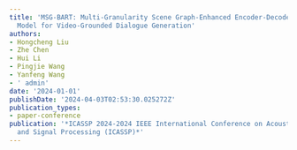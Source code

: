 ```yaml
---
title: 'MSG-BART: Multi-Granularity Scene Graph-Enhanced Encoder-Decoder Language
  Model for Video-Grounded Dialogue Generation'
authors:
- Hongcheng Liu
- Zhe Chen
- Hui Li
- Pingjie Wang
- Yanfeng Wang
- ' admin'
date: '2024-01-01'
publishDate: '2024-04-03T02:53:30.025272Z'
publication_types:
- paper-conference
publication: '*ICASSP 2024-2024 IEEE International Conference on Acoustics, Speech
  and Signal Processing (ICASSP)*'
---
```

